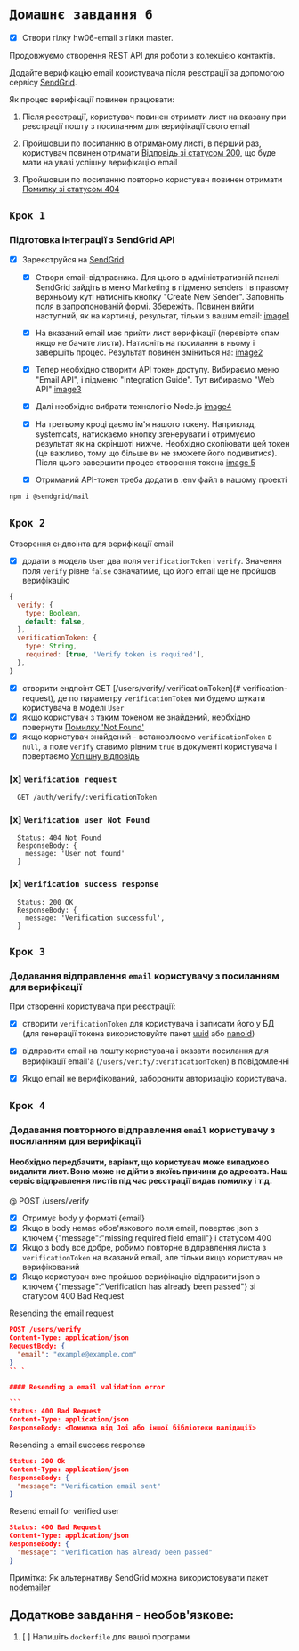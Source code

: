 # `Домашнє завдання 6`

- [x] Створи гілку hw06-email з гілки master.

Продовжуємо створення REST API для роботи з колекцією контактів.

Додайте верифікацію email користувача після реєстрації за допомогою сервісу
[SendGrid](https://sendgrid.com/).

Як процес верифікації повинен працювати:

1. Після реєстрації, користувач повинен отримати лист на вказану при реєстрації
   пошту з посиланням для верифікації свого email

2. Пройшовши по посиланню в отриманому листі, в перший раз, користувач повинен
   отримати
   [Відповідь зі статусом 200](https://github.com/goitacademy/nodejs-homework/blob/master/homework-06/README.ua.md#verification-success-response),
   що буде мати на увазі успішну верифікацію email

3. Пройшовши по посиланню повторно користувач повинен отримати
   [Помилку зі статусом 404](https://github.com/goitacademy/nodejs-homework/blob/master/homework-06/README.ua.md#verification-user-not-found)

## `Крок 1`

### Підготовка інтеграції з SendGrid API

- [x] Зареєструйся на [SendGrid](https://sendgrid.com/).

  - [x] Створи email-відправника. Для цього в адміністративній панелі SendGrid
        зайдіть в меню Marketing в підменю senders і в правому верхньому куті
        натисніть кнопку "Create New Sender". Заповніть поля в запропонованій
        формі. Збережіть. Повинен вийти наступний, як на картинці, результат,
        тільки з вашим email:
        [image1](https://github.com/goitacademy/nodejs-homework/raw/master/homework-06/sender-not-verify.png)

  - [x] На вказаний email має прийти лист верифікації (перевірте спам якщо не
        бачите листи). Натисніть на посилання в ньому і завершіть процес.
        Результат повинен зміниться на:
        [image2](https://github.com/goitacademy/nodejs-homework/raw/master/homework-06/sender-verify.png)

  - [x] Тепер необхідно створити API токен доступу. Вибираємо меню "Email API",
        і підменю "Integration Guide". Тут вибираємо "Web API"
        [image3](https://github.com/goitacademy/nodejs-homework/raw/master/homework-06/web-api.png)
  - [x] Далі необхідно вибрати технологію Node.js
        [image4](https://github.com/goitacademy/nodejs-homework/raw/master/homework-06/node.png)
  - [x] На третьому кроці даємо ім'я нашого токену. Наприклад, systemcats,
        натискаємо кнопку згенерувати і отримуємо результат як на скріншоті
        нижче. Необхідно скопіювати цей токен (це важливо, тому що більше ви не
        зможете його подивитися). Після цього завершити процес створення токена
        [image 5](https://github.com/goitacademy/nodejs-homework/raw/master/homework-06/api-key.png)

  - [x] Отриманий API-токен треба додати в .env файл в нашому проекті

```bash
npm i @sendgrid/mail
```

## `Крок 2`

Створення ендпоінта для верифікації email

- [x] додати в модель `User` два поля `verificationToken` і `verify`. Значення
      поля `verify` рівне `false` означатиме, що його email ще не пройшов
      верифікацію

```js
{
  verify: {
    type: Boolean,
    default: false,
  },
  verificationToken: {
    type: String,
    required: [true, 'Verify token is required'],
  },
}
```

- [x] створити ендпоінт GET [/users/verify/:verificationToken](#
      verification-request), де по параметру `verificationToken` ми будемо
      шукати користувача в моделі `User`
- [x] якщо користувач з таким токеном не знайдений, необхідно повернути
      [Помилку 'Not Found'](https://github.com/goitacademy/nodejs-homework/blob/master/homework-06/README.ua.md#verification-user-not-found)
- [x] якщо користувач знайдений - встановлюємо `verificationToken` в `null`, а
      поле `verify` ставимо рівним `true` в документі користувача і повертаємо
      [Успішну відповідь](https://github.com/goitacademy/nodejs-homework/blob/master/homework-06/README.ua.md#verification-success-response)

### [x] `Verification request`

```
  GET /auth/verify/:verificationToken
```

### [x] `Verification user Not Found`

```
  Status: 404 Not Found
  ResponseBody: {
    message: 'User not found'
  }
```

### [x] `Verification success response`

```
  Status: 200 OK
  ResponseBody: {
    message: 'Verification successful',
  }
```

## `Крок 3`

### Додавання відправлення `email` користувачу з посиланням для верифікації

При створенні користувача при реєстрації:

- [x] створити `verificationToken` для користувача і записати його у БД (для
      генерації токена використовуйте пакет
      [uuid](https://www.npmjs.com/package/uuid) або
      [nanoid](https://www.npmjs.com/package/nanoid))

- [x] відправити email на пошту користувача і вказати посилання для верифікації
      email'а (`/users/verify/:verificationToken`) в повідомленні

- [x] Якщо email не верифікований, заборонити авторизацію користувача.

## `Крок 4`

### Додавання повторного відправлення `email` користувачу з посиланням для верифікації

#### Необхідно передбачити, варіант, що користувач може випадково видалити лист. Воно може не дійти з якоїсь причини до адресата. Наш сервіс відправлення листів під час реєстрації видав помилку і т.д.

@ POST /users/verify

- [x] Отримує body у форматі {email}
- [x] Якщо в body немає обов'язкового поля email, повертає json з ключем
      {"message":"missing required field email"} і статусом 400
- [x] Якщо з body все добре, робимо повторне відправлення листа з
      `verificationToken` на вказаний email, але тільки якщо користувач не
      верифікований
- [x] Якщо користувач вже пройшов верифікацію відправити json з ключем
      {"message":"Verification has already been passed"} зі статусом 400 Bad
      Request

Resending the email request

````json
POST /users/verify
Content-Type: application/json
RequestBody: {
  "email": "example@example.com"
}
`` `

#### Resending a email validation error

```
Status: 400 Bad Request
Content-Type: application/json
ResponseBody: <Помилка від Joi або іншої бібліотеки валідації>
````

Resending a email success response

```json
Status: 200 Ok
Content-Type: application/json
ResponseBody: {
  "message": "Verification email sent"
}
```

Resend email for verified user

```json
Status: 400 Bad Request
Content-Type: application/json
ResponseBody: {
  "message": "Verification has already been passed"
}
```

Примітка: Як альтернативу SendGrid можна використовувати пакет
[nodemailer](https://www.npmjs.com/package/nodemailer)

## Додаткове завдання - необов'язкове:

1. [ ] Напишіть `dockerfile` для вашої програми
